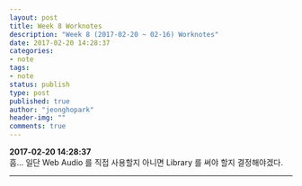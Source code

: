 ```yaml
---
layout: post
title: Week 8 Worknotes
description: "Week 8 (2017-02-20 ~ 02-16) Worknotes"
date: 2017-02-20 14:28:37
categories:
- note
tags:
- note
status: publish
type: post
published: true
author: "jeonghopark"
header-img: ""
comments: true
---
```

**2017-02-20 14:28:37**             
흠... 일단 Web Audio 를 직접 사용할지 아니면 Library 를 써야 할지 결정해야겠다.         


---